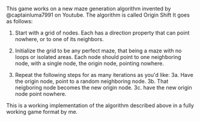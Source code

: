 This game works on a new maze generation algorithm invented by @captainluma7991 on Youtube.
The algorithm is called Origin Shift
It goes as follows:

1. Start with a grid of nodes. Each has a direction property that can point nowhere, or to one of its neighbors.

2. Initialize the grid to be any perfect maze, that being a maze with no loops or isolated areas. Each node should point to one neighboring node, with a single node, the origin node, pointing nowhere.

3. Repeat the following steps for as many iterations as you'd like:
3a. Have the origin node, point to a random neighboring node.
3b. That neigboring node becomes the new origin node.
3c. have the new origin node point nowhere.


This is a working implementation of the algorithm described above in a fully working game format by me.
